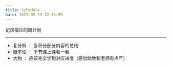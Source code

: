 ```yaml
---
title: Schedule
date: 2023-03-19 12:19:59
---
```


记录摆烂的周计划

---

- 复分析 ： 复积分部分内容的总结
- 概率论 ： 下节课上课看一看
- 大物 ： 应该完全学到对应进度（感觉助教和老师有点严）